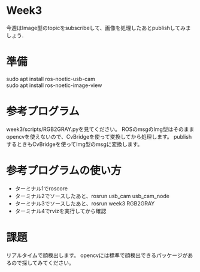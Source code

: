 # Week3
今週はImage型のtopicをsubscribeして、画像を処理したあとpublishしてみましょう.
# 準備
sudo apt install ros-noetic-usb-cam <br>
sudo apt install ros-noetic-image-view
# 参考プログラム
week3/scripts/RGB2GRAY.pyを見てください。
ROSのmsgのImg型はそのままopencvを使えないので、CvBridgeを使って変換してから処理します。
publishするときもCvBridgeを使ってImg型のmsgに変換します。
# 参考プログラムの使い方
- ターミナル1でroscore
- ターミナル2でソースしたあと、rosrun usb_cam usb_cam_node
- ターミナル3でソースしたあと、rosrun week3 RGB2GRAY  
- ターミナル4でrvizを実行してから確認
# 課題
リアルタイムで顔検出します。
opencvには標準で顔検出できるパッケージがあるので探してみてください。

